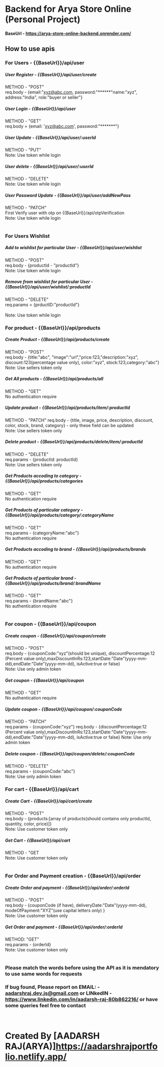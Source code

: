 #  Backend for Arya Store Online (Personal Project)
#### BaseUrl - https://arya-store-online-backend.onrender.com/
## How to use apis

### For Users - {{BaseUrl}}/api/user
##### User Register - {{BaseUrl}}/api/user/create
METHOD - "POST" <br>
req.body - {email:"xyz@abc.com, password:"******"name:"xyz", address:"India", role:"buyer or seller"} <br>
##### User Login - {{BaseUrl}}/api/user 
METHOD - "GET" <br>
req.body = {email: 'xyz@abc.com', password:"*******"} <br>
##### User Update - {{BaseUrl}}/api/user/:userId
METHOD - "PUT" <br>
Note: Use token while login <br>
##### User delete - {{BaseUrl}}/api/user/:userId
METHOD - "DELETE" <br>
Note: Use token while login <br>
##### User Password Update - {{BaseUrl}}/api/user/addNewPass
METHOD - "PATCH" <br>
First Verify user with otp on {{BaseUrl}}/api/otpVerification <br>
Note: Use token while login <br> <br>
### For Users Wishlist
##### Add to wishlist for particular User - {{BaseUrl}}/api/user/wishlist
METHOD - "POST" <br>
req.body - {productId - "productId"} <br>
Note: Use token while login <br>
##### Remove from wishlist for particular User - {{BaseUrl}}/api/user/wishlist/:productId
METHOD - "DELETE" <br>
req.params = {prductID:"productId"} <br> <br>
Note: Use token while login <br>
### For product - {{BaseUrl}}/api/products
##### Create Product - {{BaseUrl}}/api/products/create
METHOD - "POST" <br>
req.body - {title:"abc", "image":"url","price:123,"description:"xyz", discount:123(percentage value only), color:"xyz", stock:123,category:"abc"} <br>
Note: Use sellers token only <br>
##### Get All products - {{BaseUrl}}/api/products/all
METHOD - "GET" <br>
No authentication require
##### Update product - {{BaseUrl}}/api/products/item/:productId
METHOD - "PATCH"
req.body - {title, image, price, description, discount, color, stock, brand, category} - only these field can be updated <br>
Note: Use sellers token only <br>
##### Delete product - {{BaseUrl}}/api/products/delete/item/:productId 
METHOD - "DELETE" <br>
req.params - {productId: productId} <br>
Note: Use sellers token only <br>
##### Get Products accoding to category - {{BaseUrl}}/api/products/categories
METHOD - "GET" <br>
No authentication require <br>
##### Get Products of particular category - {{BaseUrl}}/api/products/category/:categoryName
METHOD - "GET" <br>
req.params - {categoryName:"abc"} <br>
No authentication require <br>
##### Get Products accoding to brand - {{BaseUrl}}/api/products/brands
METHOD - "GET" <br>
No authentication require <br>
##### Get Products of particular brand - {{BaseUrl}}/api/products/brand/:brandName
METHOD - "GET" <br>
req.params - {brandName:"abc"} <br>
No authentication require <br> <br>
### For coupon - {{BaseUrl}}/api/coupon 
##### Create coupon - {{BaseUrl}}/api/coupon/create
METHOD - "POST" <br>
req.body - {couponCode:"xyz"(should be unique), discountPercentage:12 (Percent value only),maxDiscountInRs:123,startDate:"Date"(yyyy-mm-dd),endDate:"Date"(yyyy-mm-dd), isActive:true or false} <br>
Note: Use only admin token  <br>
##### Get coupon - {{BaseUrl}}/api/coupon
METHOD - "GET" <br>
No authentication require <br>
##### Update coupon - {{BaseUrl}}/api/coupon/:couponCode
METHOD - "PATCH" <br>
req.params - {couponCode:"xyz"}
req.body - {discountPercentage:12 (Percent value only),maxDiscountInRs:123,startDate:"Date"(yyyy-mm-dd),endDate:"Date"(yyyy-mm-dd), isActive:true or false} <be>
Note: Use only admin token <br>
##### Delete coupon - {{BaseUrl}}/api/coupon/delete/:couponCode
METHOD - "DELETE" <br>
req.params - {couponCode:"abc"} <br>
Note: Use only admin token <br>
### For cart - {{BaseUrl}}/api/cart
##### Create Cart - {{BaseUrl}}/api/cart/create
METHOD - "POST" <br>
req.body - {products:[array of products(should contains only productId, quantity, color, price)]} <br>
Note: Use customer token only <br>
##### Get Cart - {{BaseUrl}}/api/cart
METHOD - "GET <br>
Note: Use customer token only <br> <br>
### For Order and Payment creation - {{BaseUrl}}/api/order
##### Create Order and payment - {{BaseUrl}}/api/order/:orderId
METHOD - "POST" <br>
req.body - {couponCode (if have), deliveryDate:"Date"(yyyy-mm-dd), modeOfPayment:"XYZ"(use capital letters only) } <br>
Note: Use customer token only <br>
##### Get Order and payment - {{BaseUrl}}/api/order/:orderId
METHOD: "GET" <br>
req.params - {orderId} <br>
Note: Use customer token only <br> <br>

### Please match the words before using the API as it is mendatory to use same words for requests <br>
### If bug found, Please report on EMAIL: - aadarshraj.dev.js@gmail.com or LINkedIN - https://www.linkedin.com/in/aadarsh-raj-80b862216/ or have some queries feel free to contact
<br>

# Created By [AADARSH RAJ(ARYA)]https://aadarshrajportfolio.netlify.app/
